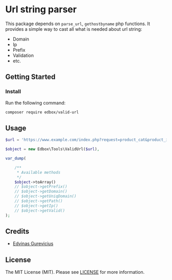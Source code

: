# Url string parser

This package depends on `parse_url`, `gethostbyname` php functions. It provides a simple way to cast all what is needed about url string:
* Domain
* Ip
* Prefix
* Validation
* etc.

## Getting Started

### Install

Run the following command:

```bash
composer require edbox/valid-url
```

## Usage

```php
$url = 'https://www.example.com/index.php?request=product_cat&product_info=22726';

$object = new Edbox\Tools\ValidUrl($url),

var_dump(

    /**
     * Available methods
     */
    $object->toArray()
    // $object->getPrefix()
    // $object->getDomain()
    // $object->getUniqDomain()
    // $object->getPath()
    // $object->getIp()
    // $object->getValid()
);
```

## Credits

- [Edvinas Gurevicius](https://github.com/gadnis)

## License

The MIT License (MIT). Please see [LICENSE](LICENSE.md) for more information.
